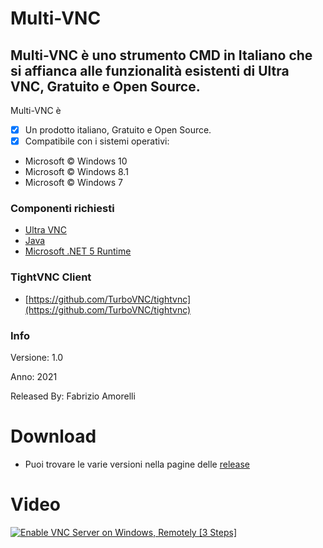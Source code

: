 # Multi-VNC
## Multi-VNC è uno strumento CMD in Italiano che si affianca alle funzionalità esistenti di Ultra VNC, Gratuito e Open Source.


Multi-VNC è 

- [x] Un prodotto italiano, Gratuito e Open Source.
- [x] Compatibile con i sistemi operativi:
- Microsoft © Windows 10
- Microsoft © Windows 8.1
- Microsoft © Windows 7

### Componenti richiesti

- [Ultra VNC](https://www.uvnc.com/)
- [Java](https://www.java.com/it/)
- [Microsoft .NET 5 Runtime](https://dotnet.microsoft.com/download)

### TightVNC Client

- [https://github.com/TurboVNC/tightvnc](https://github.com/TurboVNC/tightvnc)

### Info

Versione: 1.0

Anno: 2021

Released By: Fabrizio Amorelli

# Download
- Puoi trovare le varie versioni nella pagine delle <a href="https://github.com/Fabrizio04/Multi-VNC/releases/">release</a>

# Video

[![Enable VNC Server on Windows, Remotely [3 Steps]](http://img.youtube.com/vi/DB6w35I5fwQ/0.jpg)](https://youtu.be/DB6w35I5fwQ "Enable VNC Server on Windows, Remotely [3 Steps]")
